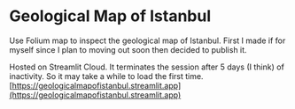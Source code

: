 # Geological Map of Istanbul

Use Folium map to inspect the geological map of Istanbul.
First I made if for myself since I plan to moving out soon then decided to publish it.

Hosted on Streamlit Cloud. It terminates the session after 5 days (I think) of inactivity. So it may take a while to load the first time.
[https://geologicalmapofistanbul.streamlit.app](https://geologicalmapofistanbul.streamlit.app)